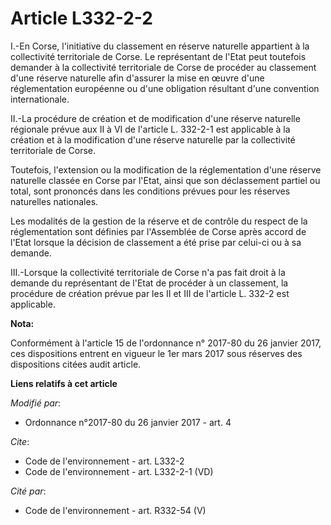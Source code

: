 # Article L332-2-2

I.-En Corse, l'initiative du classement en réserve naturelle appartient à la collectivité territoriale de Corse. Le
représentant de l'Etat peut toutefois demander à la collectivité territoriale de Corse de procéder au classement d'une
réserve naturelle afin d'assurer la mise en œuvre d'une réglementation européenne ou d'une obligation résultant d'une
convention internationale.

II.-La procédure de création et de modification d'une réserve naturelle régionale prévue aux II à VI de l'article L. 332-2-1
est applicable à la création et à la modification d'une réserve naturelle par la collectivité territoriale de Corse.

Toutefois, l'extension ou la modification de la réglementation d'une réserve naturelle classée en Corse par l'Etat, ainsi que
son déclassement partiel ou total, sont prononcés dans les conditions prévues pour les réserves naturelles nationales.

Les modalités de la gestion de la réserve et de contrôle du respect de la réglementation sont définies par l'Assemblée de
Corse après accord de l'Etat lorsque la décision de classement a été prise par celui-ci ou à sa demande.

III.-Lorsque la collectivité territoriale de Corse n'a pas fait droit à la demande du représentant de l'Etat de procéder à un
classement, la procédure de création prévue par les II et III de l'article L. 332-2 est applicable.

**Nota:**

Conformément à l'article 15 de l'ordonnance n° 2017-80 du 26 janvier 2017, ces dispositions entrent en vigueur le 1er mars
2017 sous réserves des dispositions citées audit article.

**Liens relatifs à cet article**

_Modifié par_:

  - Ordonnance n°2017-80 du 26 janvier 2017 - art. 4

_Cite_:

  - Code de l'environnement - art. L332-2
  - Code de l'environnement - art. L332-2-1 (VD)

_Cité par_:

  - Code de l'environnement - art. R332-54 (V)
